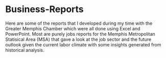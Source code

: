 # Business-Reports

Here are some of the reports that I developed during my time with the Greater Memphis Chamber which were all done using Excel and PowerPoint. Most are purely jobs reports for the Memphis Metropolitan Statisical Area (MSA) that gave a look at the job sector and the future outlook given the current labor climate with some insights generated from historical analysis.
